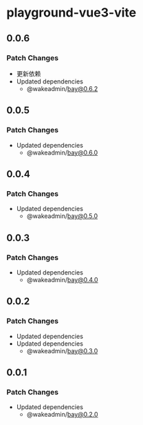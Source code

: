 # playground-vue3-vite

## 0.0.6

### Patch Changes

- 更新依赖
- Updated dependencies
  - @wakeadmin/bay@0.6.2

## 0.0.5

### Patch Changes

- Updated dependencies
  - @wakeadmin/bay@0.6.0

## 0.0.4

### Patch Changes

- Updated dependencies
  - @wakeadmin/bay@0.5.0

## 0.0.3

### Patch Changes

- Updated dependencies
  - @wakeadmin/bay@0.4.0

## 0.0.2

### Patch Changes

- Updated dependencies
- Updated dependencies
  - @wakeadmin/bay@0.3.0

## 0.0.1

### Patch Changes

- Updated dependencies
  - @wakeadmin/bay@0.2.0
